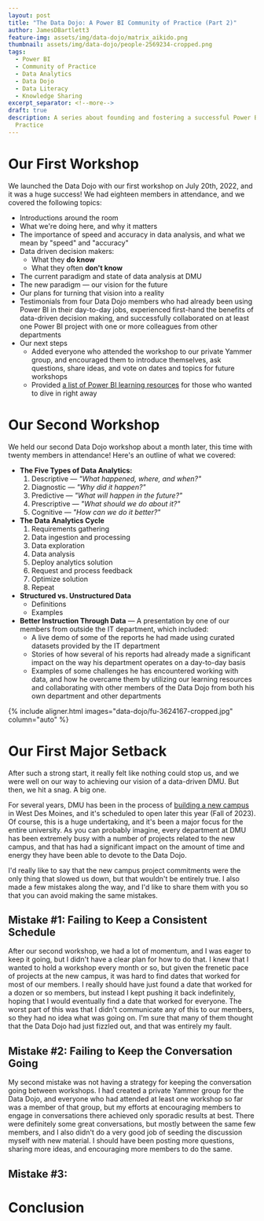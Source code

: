 ```yaml
---
layout: post
title: "The Data Dojo: A Power BI Community of Practice (Part 2)"
author: JamesDBartlett3
feature-img: assets/img/data-dojo/matrix_aikido.png
thumbnail: assets/img/data-dojo/people-2569234-cropped.png
tags:
  - Power BI
  - Community of Practice
  - Data Analytics
  - Data Dojo
  - Data Literacy
  - Knowledge Sharing
excerpt_separator: <!--more-->
draft: true
description: A series about founding and fostering a successful Power BI Community of
  Practice
---
```


<!-- intro a -->
<!--more-->
<!-- intro b -->

<!-- series synopsis & part 1 recap -->

# Our First Workshop

We launched the Data Dojo with our first workshop on July 20th, 2022, and it was a huge success! We had eighteen members in attendance, and we covered the following topics<!-- (slide deck [here]())-->:
- Introductions around the room
- What we're doing here, and why it matters
- The importance of speed and accuracy in data analysis, and what we mean by "speed" and "accuracy"
- Data driven decision makers:
  - What they **do know**
  - What they often **don't know**
- The current paradigm and state of data analysis at DMU
- The new paradigm — our vision for the future
- Our plans for turning that vision into a reality
- Testimonials from four Data Dojo members who had already been using Power BI in their day-to-day jobs, experienced first-hand the benefits of data-driven decision making, and successfully collaborated on at least one Power BI project with one or more colleagues from other departments
- Our next steps
  - Added everyone who attended the workshop to our private Yammer group, and encouraged them to introduce themselves, ask questions, share ideas, and vote on dates and topics for future workshops
  - Provided [a list of Power BI learning resources]() for those who wanted to dive in right away

# Our Second Workshop

We held our second Data Dojo workshop about a month later, this time with twenty members in attendance! Here's an outline of what we covered<!-- (slide deck [here]())-->:
- **The Five Types of Data Analytics:**
  1. Descriptive — *"What happened, where, and when?"*
  2. Diagnostic — *"Why did it happen?"*
  3. Predictive — *"What will happen in the future?"*
  4. Prescriptive — *"What should we do about it?"*
  5. Cognitive — *"How can we do it better?"*
- **The Data Analytics Cycle**
  1. Requirements gathering
  2. Data ingestion and processing
  3. Data exploration
  4. Data analysis
  5. Deploy analytics solution
  6. Request and process feedback
  7. Optimize solution
  8. Repeat
- **Structured vs. Unstructured Data**
  - Definitions
  - Examples
- **Better Instruction Through Data** — A presentation by one of our members from outside the IT department, which included:
  - A live demo of some of the reports he had made using curated datasets provided by the IT department
  - Stories of how several of his reports had already made a significant impact on the way his department operates on a day-to-day basis
  - Examples of some challenges he has encountered working with data, and how he overcame them by utilizing our learning resources and collaborating with other members of the Data Dojo from both his own department and other departments

{% include aligner.html images="data-dojo/fu-3624167-cropped.jpg" column="auto" %}

# Our First Major Setback

After such a strong start, it really felt like nothing could stop us, and we were well on our way to achieving our vision of a data-driven DMU. But then, we hit a snag. A big one.

For several years, DMU has been in the process of [building a new campus](https://www.dmu.edu/new-campus/) in West Des Moines, and it's scheduled to open later this year (Fall of 2023). Of course, this is a huge undertaking, and it's been a major focus for the entire university. As you can probably imagine, every department at DMU has been extremely busy with a number of projects related to the new campus, and that has had a significant impact on the amount of time and energy they have been able to devote to the Data Dojo. 

I'd really like to say that the new campus project commitments were the only thing that slowed us down, but that wouldn't be entirely true. I also made a few mistakes along the way, and I'd like to share them with you so that you can avoid making the same mistakes.

## Mistake #1: Failing to Keep a Consistent Schedule

After our second workshop, we had a lot of momentum, and I was eager to keep it going, but I didn't have a clear plan for how to do that. I knew that I wanted to hold a workshop every month or so, but given the frenetic pace of projects at the new campus, it was hard to find dates that worked for most of our members. I really should have just found a date that worked for a dozen or so members, but instead I kept pushing it back indefinitely, hoping that I would eventually find a date that worked for everyone. The worst part of this was that I didn't communicate any of this to our members, so they had no idea what was going on. I'm sure that many of them thought that the Data Dojo had just fizzled out, and that was entirely my fault.

## Mistake #2: Failing to Keep the Conversation Going

My second mistake was not having a strategy for keeping the conversation going between workshops. I had created a private Yammer group for the Data Dojo, and everyone who had attended at least one workshop so far was a member of that group, but my efforts at encouraging members to engage in conversations there achieved only sporadic results at best. There were definitely some great conversations, but mostly between the same few members, and I also didn't do a very good job of seeding the discussion myself with new material. I should have been posting more questions, sharing more ideas, and encouraging more members to do the same. 

## Mistake #3: 

<!-- add conclusion and teaser for part 3 -->

# Conclusion

<!-- I think the summary here is that the overall pitfall here is searching for perfection without planning for functionality. You not only wanted a date that worked for every single person but you wanted the "perfect" content (waiting for whatever update to roll out). It's a bit idealistic to assume that tech anything happens on a convenient or timely schedule. Prioritizing conversation, regardless of content and attendence perfection, is clearly an important factor in developing the kind of data driven and data literate culture that DMU or any other organization would benefit from. -->